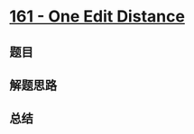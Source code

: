 # [161 - One Edit Distance](https://leetcode.com/problems/one-edit-distance/)

## 题目


## 解题思路


## 总结


